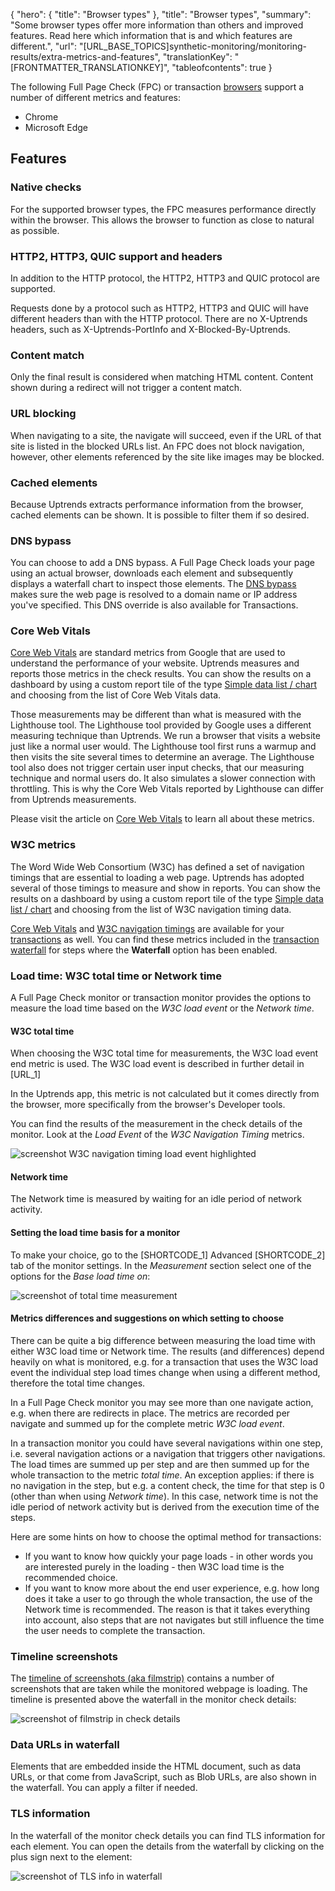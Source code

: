 {
  "hero": {
    "title": "Browser types"
  },
  "title": "Browser types",
  "summary": "Some browser types offer more information than others and improved features. Read here which information that is and which features are different.",
  "url": "[URL_BASE_TOPICS]synthetic-monitoring/monitoring-results/extra-metrics-and-features",
  "translationKey": "[FRONTMATTER_TRANSLATIONKEY]",
  "tableofcontents": true
}

The following Full Page Check (FPC) or transaction [browsers]([LINK_URL_1]) support a number of different metrics and features:

- Chrome
- Microsoft Edge


## Features

### Native checks

For the supported browser types, the FPC measures performance directly within the browser. This allows the browser to function as close to natural as possible.

### HTTP2, HTTP3, QUIC support and headers

In addition to the HTTP protocol, the HTTP2, HTTP3 and QUIC protocol are supported.

Requests done by a protocol such as HTTP2, HTTP3 and QUIC will have different headers than with the HTTP protocol. There are no X-Uptrends headers, such as X-Uptrends-PortInfo and X-Blocked-By-Uptrends.

### Content match

Only the final result is considered when matching HTML content. Content shown during a redirect will not trigger a content match. 

### URL blocking

When navigating to a site, the navigate will succeed, even if the URL of that site is listed in the blocked URLs list. An FPC does not block navigation, however, other elements referenced by the site like images may be blocked.
### Cached elements

Because Uptrends extracts performance information from the browser, cached elements can be shown. It is possible to filter them if so desired.

### DNS bypass

You can choose to add a DNS bypass. A Full Page Check loads your page using an actual browser, downloads each element and subsequently displays a waterfall chart to inspect those elements. The [DNS bypass]([LINK_URL_2]) makes sure the web page is resolved to a domain name or IP address you've specified. This DNS override is also available for Transactions. 

### Core Web Vitals 

[Core Web Vitals]([LINK_URL_3]) are standard metrics from Google that are used to understand the performance of your website. Uptrends measures and reports those metrics in the check results. You can show the results on a dashboard by using a custom report tile of the type [Simple data list / chart]([LINK_URL_4]) and choosing from the list of Core Web Vitals data.

Those measurements may be different than what is measured with the Lighthouse tool. 
The Lighthouse tool provided by Google uses a different measuring technique than Uptrends. We run a browser that visits a website just like a normal user would. The Lighthouse tool first runs a warmup and then visits the site several times to determine an average. The Lighthouse tool also does not trigger certain user input checks, that our measuring technique and normal users do. It also simulates a slower connection with throttling. This is why the Core Web Vitals reported by Lighthouse can differ from Uptrends measurements.

Please visit the article on [Core Web Vitals]([LINK_URL_5]) to learn all about these metrics.

### W3C metrics

The Word Wide Web Consortium (W3C) has defined a set of navigation timings that are essential to loading a web page. Uptrends has adopted several of those timings to measure and show in reports. You can show the results on a dashboard by using a custom report tile of the type [Simple data list / chart]([LINK_URL_6]) and choosing from the list of W3C navigation timing data.

[Core Web Vitals]([LINK_URL_7]) and [W3C navigation timings]([LINK_URL_8]) are available for your [transactions]([LINK_URL_9]) as well. You can find these metrics included in the [transaction waterfall]([LINK_URL_10]) for steps where the **Waterfall** option has been enabled.

### Load time: W3C total time or Network time 

A Full Page Check monitor or transaction monitor provides the options to measure the load time based on the *W3C load event* or the *Network time*. 

#### W3C total time

When choosing the W3C total time for measurements, the W3C load event end metric is used. The W3C load event is described in further detail in [URL_1] 

In the Uptrends app, this metric is not calculated but it comes directly from the browser, more specifically from the browser's Developer tools. 

You can find the results of the measurement in the check details of the monitor. Look at the *Load Event* of the *W3C Navigation Timing* metrics.

![screenshot W3C navigation timing load event highlighted]([LINK_URL_11])

#### Network time

The Network time is measured by waiting for an idle period of network activity.

#### Setting the load time basis for a monitor

To make your choice, go to the [SHORTCODE_1] Advanced [SHORTCODE_2] tab of the monitor settings. In the *Measurement* section select one of the options for the *Base load time on*:

![screenshot of total time measurement]([LINK_URL_12])

#### Metrics differences and suggestions on which setting to choose

There can be quite a big difference between measuring the load time with either W3C load time or Network time.
The results (and differences) depend heavily on what is monitored, e.g. for a transaction that uses the W3C load event the individual step load times change when using a different method, therefore the total time changes. 

In a Full Page Check monitor you may see more than one navigate action, e.g. when there are redirects in place. The metrics are recorded per navigate and summed up for the complete metric *W3C load event*. 

In a transaction monitor you could have several navigations within one step, i.e. several navigation actions or a navigation that triggers other navigations. The load times are summed up per step and are then summed up for the whole transaction to the metric *total time*. 
An exception applies: if there is no navigation in the step, but e.g. a content check, the time for that step is 0 (other than when using *Network time*). In this case, network time is not the idle period of network activity but is derived from the execution time of the steps.

Here are some hints on how to choose the optimal method for transactions:

- If you want to know how quickly your page loads - in other words you are interested purely in the loading - then W3C load time is the recommended choice.
- If you want to know more about the end user experience, e.g. how long does it take a user to go through the whole transaction, the use of the Network time is recommended. The reason is that it takes everything into account, also steps that are not navigates but still influence the time the user needs to complete the transaction.

### Timeline screenshots

The [timeline of screenshots (aka filmstrip)]([LINK_URL_13]) contains a number of screenshots that are taken while the monitored webpage is loading. The timeline is presented above the waterfall in the monitor check details:

![screenshot of filmstrip in check details]([LINK_URL_14])

### Data URLs in waterfall

Elements that are embedded inside the HTML document, such as data URLs, or that come from JavaScript, such as Blob URLs, are also shown in the waterfall. You can apply a filter if needed.

### TLS information

In the waterfall of the monitor check details you can find TLS information for each element. 
You can open the details from the waterfall by clicking on the plus sign next to the element:

![screenshot of TLS info in waterfall]([LINK_URL_15])


